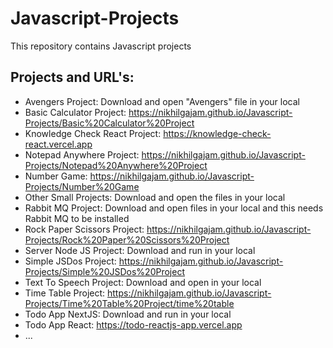# Javascript-Projects
This repository contains Javascript projects

## Projects and URL's:
- Avengers Project: Download and open "Avengers" file in your local
- Basic Calculator Project: https://nikhilgajam.github.io/Javascript-Projects/Basic%20Calculator%20Project
- Knowledge Check React Project: https://knowledge-check-react.vercel.app
- Notepad Anywhere Project: https://nikhilgajam.github.io/Javascript-Projects/Notepad%20Anywhere%20Project
- Number Game: https://nikhilgajam.github.io/Javascript-Projects/Number%20Game
- Other Small Projects: Download and open the files in your local
- Rabbit MQ Project: Download and open files in your local and this needs Rabbit MQ to be installed
- Rock Paper Scissors Project: https://nikhilgajam.github.io/Javascript-Projects/Rock%20Paper%20Scissors%20Project
- Server Node JS Project: Download and run in your local
- Simple JSDos Project: https://nikhilgajam.github.io/Javascript-Projects/Simple%20JSDos%20Project
- Text To Speech Project: Download and open in your local
- Time Table Project: https://nikhilgajam.github.io/Javascript-Projects/Time%20Table%20Project/time%20table
- Todo App NextJS: Download and run in your local
- Todo App React: https://todo-reactjs-app.vercel.app
- ...
